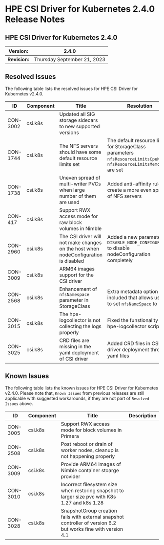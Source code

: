 # HPE CSI Driver for Kubernetes 2.4.0 Release Notes

## HPE CSI Driver for Kubernetes 2.4.0

| **Version:** |2.4.0|
|--------------|-----|
| **Revision:** | Thursday September 21, 2023 |

## Resolved Issues

The following table lists the resolved issues for HPE CSI Driver for Kubernetes v2.4.0.

|ID|Component |Title|Resolution|
|--|---------|-----|-----------|
|CON-3002|csi.k8s|Updated all SIG storage sidecars to new supported versions||
|CON-1744|csi.k8s|The NFS servers should have some default resource limits set|The default resource limits for StorageClass parameters `nfsResourceLimitsCpuM` and `nfsResourceLimitsMemoryMi` are set|
|CON-1738|csi.k8s|Uneven spread of multi-writer PVCs when large number of them are used|Added anti-affinity rules to create a more even spread of NFS servers|
|CON-417|csi.k8s|Support RWX access mode for raw block volumes in Nimble||
|CON-2960|csi.k8s|The CSI driver will not make changes on the host when nodeConfiguration is disabled|Added a new parameter `DISABLE_NODE_CONFIGURATION` to disable nodeConfiguration completely|
|CON-3009|csi.k8s|ARM64 images support for the CSI driver||
|CON-2568|csi.k8s|Enhancement of `nfsNamespace` parameter in StorageClass|Extra metadata option included that allows users to set `nfsNameSpace` to PVC|
|CON-3015|csi.k8s|The hpe-logcollector is not collecting the logs properly| Fixed the funstionality of hpe-logcollector script||
|CON-3025|csi.k8s|CRD files are missing in the yaml deployment of CSI driver|Added CRD files in CSI driver deployment through yaml files||

## Known Issues

The following table lists the known issues for HPE CSI Driver for Kubernetes v2.4.0. Please note that, `Known Issues` from previous releases are still applicable with suggested workarounds, if they are not part of `Resolved Issues` above.

|ID|Component |Title|Description|
|--|---------|-----|-----------|
|CON-3005|csi.k8s|Support RWX access mode for block volumes in Primera|
|CON-2508|csi.k8s|Post reboot or drain of worker nodes, cleanup is not happening properly|
|CON-3009|csi.k8s|Provide ARM64 images of Nimble container stoarge provider|
|CON-3010|csi.k8s|Incorrect filesystem size when restoring snapshot to larger size pvc with K8s 1.27 and k8s 1.28|
|CON-3028|csi.k8s|SnapshotGroup creation fails with external snapshot controller of version 6.2 but works fine with version 4.1|
